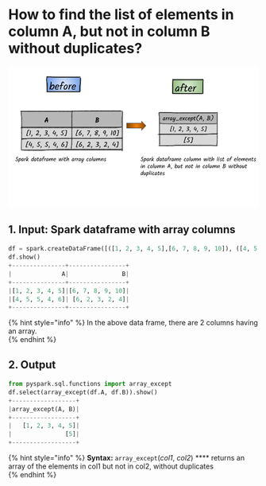 # How to find the list of elements in column A, but not in column B without duplicates?

![](../.gitbook/assets/2020_07_20_kleki-7-.png)

## 1.  Input:  Spark dataframe with array columns  

```python
df = spark.createDataFrame([([1, 2, 3, 4, 5],[6, 7, 8, 9, 10]), ([4, 5, 5, 4, 6],[6, 2, 3, 2, 4])], ['A', 'B'])
df.show()
+---------------+----------------+
|              A|               B|
+---------------+----------------+
|[1, 2, 3, 4, 5]|[6, 7, 8, 9, 10]|
|[4, 5, 5, 4, 6]| [6, 2, 3, 2, 4]|
+---------------+----------------+
```

{% hint style="info" %}
In the above data frame, there are 2 columns having an array.                                
{% endhint %}

## 2.  Output

```python
from pyspark.sql.functions import array_except
df.select(array_except(df.A, df.B)).show()
+------------------+
|array_except(A, B)|
+------------------+
|   [1, 2, 3, 4, 5]|
|               [5]|
+------------------+
```

{% hint style="info" %}
**Syntax:**   `array_except`\(_col1_, _col2_\)                                                                                                  ****  returns an array of the elements in col1 but not in col2, without duplicates                                                                                                                                                                                                                                
{% endhint %}

